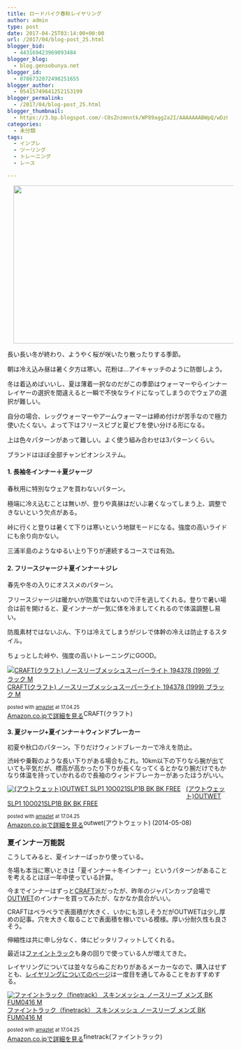 ```yaml
---
title: ロードバイク春秋レイヤリング
author: admin
type: post
date: 2017-04-25T03:14:00+00:00
url: /2017/04/blog-post_25.html
blogger_bid:
  - 443169423969093484
blogger_blog:
  - blog.gensobunya.net
blogger_id:
  - 8786732072498251655
blogger_author:
  - 05415749641252153199
blogger_permalink:
  - /2017/04/blog-post_25.html
blogger_thumbnail:
  - https://3.bp.blogspot.com/-C0sZnzmnntk/WP89agg2a2I/AAAAAAABWpQ/wDz8ZLUJJ7oKhB2DEuo327DVkvWFDQl6ACKgB/s640/DSC_0266.jpg
categories:
  - 未分類
tags:
  - インプレ
  - ツーリング
  - トレーニング
  - レース

---
```

<div class="separator" style="clear: both; text-align: center;">
  <a href="https://3.bp.blogspot.com/-C0sZnzmnntk/WP89agg2a2I/AAAAAAABWpQ/wDz8ZLUJJ7oKhB2DEuo327DVkvWFDQl6ACKgB/s1600/DSC_0266.jpg" imageanchor="1" style="margin-left: 1em; margin-right: 1em;"><img border="0" height="362" src="https://blog.gensobunya.net/wp-content/uploads/2017/04/DSC_0266.jpg" width="640" /></a>
</div>

長い長い冬が終わり、ようやく桜が咲いたり散ったりする季節。
  
朝は冷え込み昼は暑く夕方は寒い。花粉は…アイキャッチのように防御しよう。

冬は着込めばいいし、夏は薄着一択なのだがこの季節はウォーマーやらインナーレイヤーの選択を間違えると一瞬で不快なライドになってしまうのでウェアの選択が難しい。

自分の場合、レッグウォーマーやアームウォーマーは締め付けが苦手なので極力使いたくない。よって下はフリースビブと夏ビブを使い分ける形になる。

上は色々パターンがあって難しい。よく使う組み合わせは3パターンくらい。
  
ブランドはほぼ全部チャンピオンシステム。

#### 1. 長袖冬インナー＋夏ジャージ

春秋用に特別なウェアを買わないパターン。
  
極端に冷え込むことは無いが、登りや真昼はだいぶ暑くなってしまう上、調整できないという欠点がある。

峠に行くと登りは暑くて下りは寒いという地獄モードになる。強度の高いライドにも余り向かない。
  
三浦半島のようなゆるい上り下りが連続するコースでは有効。

#### 2. フリースジャージ＋夏インナー＋ジレ

春先や冬の入りにオススメのパターン。
  
フリースジャージは暖かいが防風ではないので汗を逃してくれる。登りで暑い場合は前を開けると、夏インナーが一気に体を冷ましてくれるので体温調整し易い。

防風素材ではないぶん、下りは冷えてしまうがジレで体幹の冷えは防止するスタイル。
  
ちょっとした峠や、強度の高いトレーニングにGOOD。



<div class="amazlet-box" style="margin-bottom: 0px;">
  <div class="amazlet-image" style="float: left; margin: 0px 12px 1px 0px;">
    <a href="http://www.amazon.co.jp/exec/obidos/ASIN/B001XYBXU8/gensobunya-22/ref=nosim/" name="amazletlink" target="_blank"><img alt="CRAFT(クラフト) ノースリーブメッシュスーパーライト 194378 (1999) ブラック M" src="https://images-fe.ssl-images-amazon.com/images/I/41bxTdaW9LL._SL160_.jpg" style="border: none;" /></a>
  </div>
  
  <div class="amazlet-info" style="line-height: 120%; margin-bottom: 10px;">
    <div class="amazlet-name" style="line-height: 120%; margin-bottom: 10px;">
<a href="http://www.amazon.co.jp/exec/obidos/ASIN/B001XYBXU8/gensobunya-22/ref=nosim/" name="amazletlink" target="_blank">CRAFT(クラフト) ノースリーブメッシュスーパーライト 194378 (1999) ブラック M</a></p> 

<div class="amazlet-powered-date" style="font-size: 80%; line-height: 120%; margin-top: 5px;">
  posted with <a href="http://www.amazlet.com/" target="_blank" title="amazlet">amazlet</a> at 17.04.25
</div>

    
<div class="amazlet-detail">
CRAFT(クラフト)

    
<div class="amazlet-sub-info" style="float: left;">
<div class="amazlet-link" style="margin-top: 5px;">
  <a href="http://www.amazon.co.jp/exec/obidos/ASIN/B001XYBXU8/gensobunya-22/ref=nosim/" name="amazletlink" target="_blank">Amazon.co.jpで詳細を見る</a>
</div>

  </div>
  
  <div class="amazlet-footer" style="clear: left;">
  </div>
</div>

#### 3. 夏ジャージ+夏インナー＋ウィンドブレーカー

初夏や秋口のパターン。下りだけウィンドブレーカーで冷えを防止。

渋峠や乗鞍のような長い下りがある場合もこれ。10km以下の下りなら腕が出ていても平気だが、標高が高かったり下りが長くなってくるとかなり腕だけでもかなり体温を持っていかれるので長袖のウィンドブレーカーがあったほうがいい。

<div class="amazlet-box" style="margin-bottom: 0px;">
  <div class="amazlet-image" style="float: left; margin: 0px 12px 1px 0px;">
    <a href="http://www.amazon.co.jp/exec/obidos/ASIN/B00K71I28Y/gensobunya-22/ref=nosim/" name="amazletlink" target="_blank"><img alt="(アウトウェット)OUTWET SLP1 10O021SLP1B BK BK FREE" src="https://images-fe.ssl-images-amazon.com/images/I/51oNY9YV9cL._SL160_.jpg" style="border: none;" /></a>
  </div>
  
  <div class="amazlet-info" style="line-height: 120%; margin-bottom: 10px;">
    <div class="amazlet-name" style="line-height: 120%; margin-bottom: 10px;">
<a href="http://www.amazon.co.jp/exec/obidos/ASIN/B00K71I28Y/gensobunya-22/ref=nosim/" name="amazletlink" target="_blank">(アウトウェット)OUTWET SLP1 10O021SLP1B BK BK FREE</a></p> 

<div class="amazlet-powered-date" style="font-size: 80%; line-height: 120%; margin-top: 5px;">
  posted with <a href="http://www.amazlet.com/" target="_blank" title="amazlet">amazlet</a> at 17.04.25
</div>

    
<div class="amazlet-detail">
outwet(アウトウェット) (2014-05-08)

    
<div class="amazlet-sub-info" style="float: left;">
<div class="amazlet-link" style="margin-top: 5px;">
  <a href="http://www.amazon.co.jp/exec/obidos/ASIN/B00K71I28Y/gensobunya-22/ref=nosim/" name="amazletlink" target="_blank">Amazon.co.jpで詳細を見る</a>
</div>

  </div>
  
  <div class="amazlet-footer" style="clear: left;">
  </div>
</div>



### 夏インナー万能説

こうしてみると、夏インナーばっかり使っている。
  
冬場も本当に寒いときは「夏インナー＋冬インナー」というパターンがあることを考えるとほぼ一年中使っている計算。

今までインナーはずっと<a href="http://amzn.to/2pdIIBV" target="_blank">CRAFT</a>派だったが、昨年のジャパンカップ会場で<a href="http://amzn.to/2pdHOVM" target="_blank">OUTWET</a>のインナーを買ってみたが、なかなか具合がいい。
  
CRAFTはペラペラで表面積が大きく、いかにも涼しそうだがOUTWETは少し厚めの記事。穴を大きく取ることで表面積を稼いでいる模様。厚い分耐久性も良さそう。
  
伸縮性は共に申し分なく、体にピッタリフィットしてくれる。

最近は<a href="http://amzn.to/2p0yhTr" target="_blank">ファイントラック</a>も身の回りで使っている人が増えてきた。
  
レイヤリングについては並々ならぬこだわりがあるメーカーなので、購入はせずとも、<a href="https://www.finetrack.com/products/" target="_blank">レイヤリングについてのページ</a>は一度目を通してみることをおすすめする。

<div class="amazlet-box" style="margin-bottom: 0px;">
  <div class="amazlet-image" style="float: left; margin: 0px 12px 1px 0px;">
    <a href="http://www.amazon.co.jp/exec/obidos/ASIN/B00UBHC3WU/gensobunya-22/ref=nosim/" name="amazletlink" target="_blank"><img alt="ファイントラック（finetrack） スキンメッシュ ノースリーブ メンズ BK FUM0416 M" src="https://images-fe.ssl-images-amazon.com/images/I/41ejPfyElJL._SL160_.jpg" style="border: none;" /></a>
  </div>
  
  <div class="amazlet-info" style="line-height: 120%; margin-bottom: 10px;">
    <div class="amazlet-name" style="line-height: 120%; margin-bottom: 10px;">
<a href="http://www.amazon.co.jp/exec/obidos/ASIN/B00UBHC3WU/gensobunya-22/ref=nosim/" name="amazletlink" target="_blank">ファイントラック（finetrack） スキンメッシュ ノースリーブ メンズ BK FUM0416 M</a></p> 

<div class="amazlet-powered-date" style="font-size: 80%; line-height: 120%; margin-top: 5px;">
  posted with <a href="http://www.amazlet.com/" target="_blank" title="amazlet">amazlet</a> at 17.04.25
</div>

    
<div class="amazlet-detail">
finetrack(ファイントラック)

    
<div class="amazlet-sub-info" style="float: left;">
<div class="amazlet-link" style="margin-top: 5px;">
  <a href="http://www.amazon.co.jp/exec/obidos/ASIN/B00UBHC3WU/gensobunya-22/ref=nosim/" name="amazletlink" target="_blank">Amazon.co.jpで詳細を見る</a>
</div>

  </div>
  
  <div class="amazlet-footer" style="clear: left;">
  </div>
</div>